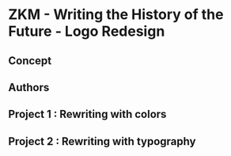 # ZKM - Writing the History of the Future - Logo Redesign 

## Concept



## Authors 



## Project 1 : Rewriting with colors



## Project 2 : Rewriting with typography